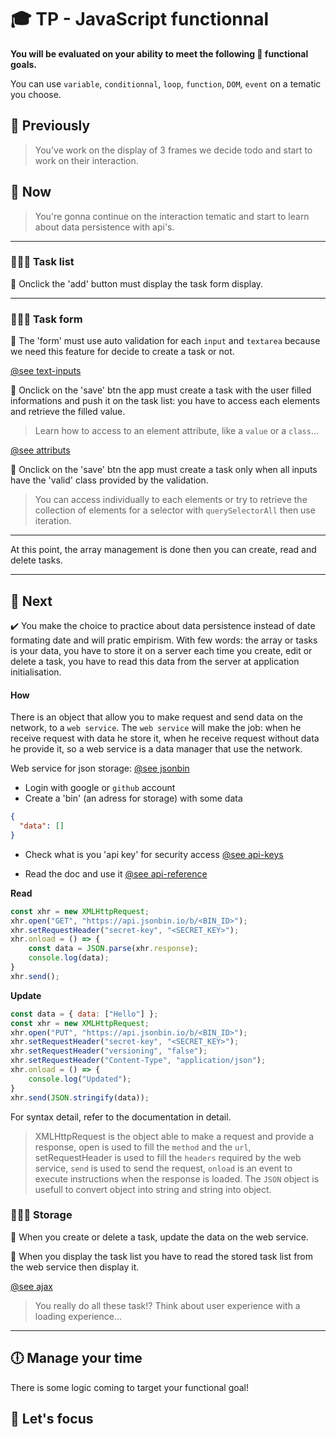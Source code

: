 # 🎓  TP - JavaScript functionnal

**You will be evaluated on your ability to meet the following 📝 functional goals.**

You can use `variable`, `conditionnal`, `loop`, `function`, `DOM`, `event` on a tematic you choose.

## 🐣 Previously

> You've work on the display of 3 frames we decide todo and start to work on their interaction.

## 🐥 Now

> You're gonna continue on the interaction tematic and start to learn about data persistence with api's.

___

### 👨🏻‍💻 Task list

📝 Onclick the 'add' button must display the task form display.

___

### 👨🏻‍💻 Task form

📝 The 'form' must use auto validation for each `input` and `textarea` because we need this feature for decide to create a task or not.

[@see text-inputs](https://materializecss.com/text-inputs.html)

📝 Onclick on the 'save' btn the app must create a task with the user filled informations and push it on the task list: you have to access each elements and retrieve the filled value.

> Learn how to access to an element attribute, like a `value` or a `class`...

[@see attributs](https://github.com/m2i-cyril/JavaScript/wiki/04#%EF%B8%8F-les-attributs)

📝 Onclick on the 'save' btn the app must create a task only when all inputs have the 'valid' class provided by the validation.

> You can access individually to each elements or try to retrieve the collection of elements for a selector with `querySelectorAll` then use iteration.

___

At this point, the array management is done then you can create, read and delete tasks.

___

## 🦆 Next

✔️ You make the choice to practice about data persistence instead of date formating date and will pratic empirism. With few words: the array or tasks is your data, you have to store it on a server each time you create, edit or delete a task, you have to read this data from the server at application initialisation.

#### How

There is an object that allow you to make request and send data on the network, to a `web service`. The `web service` will make the job: when he receive request with data he store it, when he receive request without data he provide it, so a web service is a data manager that use the network.

Web service for json storage: [@see jsonbin](https://jsonbin.io/)

* Login with google or `github` account
* Create a 'bin' (an adress for storage) with some data

```json
{
  "data": []
}
```
* Check what is you 'api key' for security access [@see api-keys](https://jsonbin.io/api-keys)

* Read the doc and use it [@see api-reference](https://jsonbin.io/api-reference)

**Read**

```js
const xhr = new XMLHttpRequest;
xhr.open("GET", "https://api.jsonbin.io/b/<BIN_ID>");
xhr.setRequestHeader("secret-key", "<SECRET_KEY>");
xhr.onload = () => {
    const data = JSON.parse(xhr.response);
    console.log(data);
}
xhr.send();
```

**Update**

```js
const data = { data: ["Hello"] };
const xhr = new XMLHttpRequest;
xhr.open("PUT", "https://api.jsonbin.io/b/<BIN_ID>");
xhr.setRequestHeader("secret-key", "<SECRET_KEY>");
xhr.setRequestHeader("versioning", "false");
xhr.setRequestHeader("Content-Type", "application/json");
xhr.onload = () => {
    console.log("Updated");
}
xhr.send(JSON.stringify(data));
```

For syntax detail, refer to the documentation in detail.

> XMLHttpRequest is the object able to make a request and provide a response, open is used to fill the `method` and the `url`, setRequestHeader is used to fill the `headers` required by the web service, `send` is used to send the request, `onload` is an event to execute instructions when the response is loaded. The `JSON` object is usefull to convert object into string and string into object.

### 👨🏻‍💻 Storage

📝 When you create or delete a task, update the data on the web service.

📝 When you display the task list you have to read the stored task list from the web service then display it.

[@see ajax](https://github.com/m2i-cyril/JavaScript/wiki/06#ajax)

> You really do all these task!? Think about user experience with a loading experience...

___
## 🕕 Manage your time

There is some logic coming to target your functional goal!

## 🎯 Let's focus
